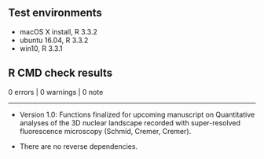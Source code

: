 ## Test environments
* macOS X install, R 3.3.2
* ubuntu 16.04, R 3.3.2
* win10, R 3.3.1

## R CMD check results

0 errors | 0 warnings | 0 note

---

* Version 1.0: Functions finalized for upcoming manuscript on Quantitative analyses of the 3D nuclear landscape recorded with super-resolved fluorescence microscopy (Schmid, Cremer, Cremer).

* There are no reverse dependencies.
